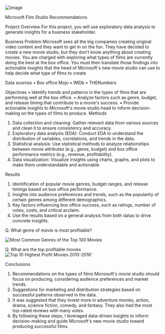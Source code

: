 ![image](https://github.com/EstherMoringa/dsc-phase-1-project-v2-4/assets/162351617/07741018-7fc5-4af7-8708-407da70e335a)


Microsoft Film Studio Recommendations

Project Overview
For this project, you will use exploratory data analysis to generate insights for a business stakeholder.

Business Problem
Microsoft sees all the big companies creating original video content and they want to get in on the fun. They have decided to create a new movie studio, but they don’t know anything about creating movies. You are charged with exploring what types of films are currently doing the best at the box office. You must then translate those findings into actionable insights that the head of Microsoft's new movie studio can use to help decide what type of films to create

Data sources
•	Box office Mojo
•	IMDb
•	THENumbers

Objectives
•	Identify trends and patterns in the types of films that are performing well at the box office.
•	Analyze factors such as genre, budget, and release timing that contribute to a movie's success.
•	Provide actionable insights to Microsoft's movie studio head to inform decision-making on the types of films to produce.
Methods
1.	Data collection and cleaning: Gather relevant data from various sources and clean it to ensure consistency and accuracy.
2.	Exploratory data analysis (EDA): Conduct EDA to understand the distribution of variables, correlations, and trends in the data.
3.	Statistical analysis: Use statistical methods to analyze relationships between movie attributes (e.g., genre, budget) and box office performance metrics (e.g., revenue, profitability).
4.	Data visualization: Visualize insights using charts, graphs, and plots to make them understandable and actionable.

Results
1. Identification of popular movie genres, budget ranges, and release timings based on box office performance.
2. Insights into audience preferences and trends, such as the popularity of certain genres among different demographics.
3. Key factors influencing box office success, such as ratings, number of votes, costs, and critical acclaim.
4. Use the results based on a general analysis from both datas to drive concrete insights.
   
 Q. What genre of movie is most profitable?
 
![Most Common Genres of the Top 100 Movies](https://github.com/EstherMoringa/dsc-phase-1-project-v2-4/assets/162351617/d5b5efd7-4bc1-43e6-9ea4-88c76d075d36)



Q. What are the top profitable movies
![Top 10 Highest Profit Movies 2010-2016'](https://github.com/EstherMoringa/dsc-phase-1-project-v2-4/assets/162351617/270efe60-0b31-4aa4-882c-124c5ffe3414)

Conclusions
1. Recommendations on the types of films Microsoft's movie studio should focus on producing, considering audience preferences and market trends.
2. Suggestions for marketing and distribution strategies based on successful patterns observed in the data.
3. It was suggested that they invest more in adventure movies, action, drama, science fiction, comedy, and fantasy. They also had the most top-rated reviews with many votes.
3. By following these steps, I leveraged data-driven insights to inform decision-making and guide Microsoft's new movie studio toward producing successful films.
